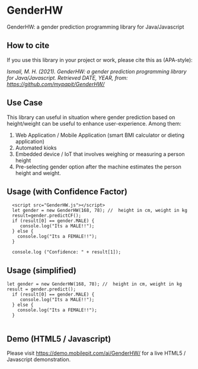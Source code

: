 # GenderHW
GenderHW: a gender prediction programming library for Java/Javascript

## How to cite
If you use this library in your project or work, please cite this as (APA-style):

_Ismail, M. H. (2021). GenderHW: a gender prediction programming library for Java/Javascript. Retrieved DATE, YEAR, from: https://github.com/mypapit/GenderHW/_

## Use Case 
This library can useful in situation where gender prediction based on height/weight can be useful to enhance user-experience. Among them:
1. Web Application / Mobile Application (smart BMI calculator or dieting application)
2. Automated kioks
3. Embedded device / IoT that involves weighing or measuring a person height
4. Pre-selecting gender option after the machine estimates the person height and weight.

## Usage (with Confidence Factor)
```
  <script src="GenderHW.js"></script>
  let gender = new GenderHW(168, 78); //  height in cm, weight in kg
  result=gender.predictCF();
  if (result[0] == gender.MALE) {
     console.log("Its a MALE!!");
  } else {
    console.log("Its a FEMALE!!");
  }

  console.log ("Confidence: " + result[1]);
```

## Usage (simplified)
```
let gender = new GenderHW(168, 78); //  height in cm, weight in kg
result = gender.predict();
  if (result[0] == gender.MALE) {
     console.log("Its a MALE!!");
  } else {
    console.log("Its a FEMALE!!");
  }


```

## Demo (HTML5 / Javascript)
Please visit https://demo.mobilepit.com/ai/GenderHW/ for a live HTML5 / Javascript demonstration.


